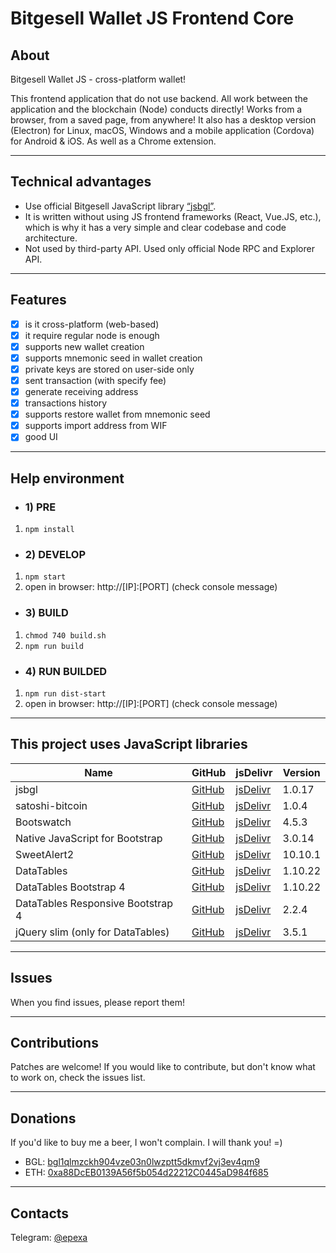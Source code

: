 # Bitgesell Wallet JS Frontend Core

## About
Bitgesell Wallet JS - сross-platform wallet!

This frontend application that do not use backend.
All work between the application and the blockchain (Node) conducts directly!
Works from a browser, from a saved page, from anywhere!
It also has a desktop version (Electron) for Linux, macOS, Windows and a mobile application (Cordova) for Android & iOS. As well as a Chrome extension.

------------

## Technical advantages
- Use official Bitgesell JavaScript library [“jsbgl”](https://github.com/bitaps-com/jsbgl).
- It is written without using JS frontend frameworks (React, Vue.JS, etc.), which is why it has a very simple and clear codebase and code architecture.
- Not used by third-party API. Used only official Node RPC and Explorer API.

------------

## Features
- [x] is it cross-platform (web-based)
- [x] it require regular node is enough
- [x] supports new wallet creation
- [x] supports mnemonic seed in wallet creation
- [x] private keys are stored on user-side only
- [x] sent transaction (with specify fee)
- [x] generate receiving address
- [x] transactions history
- [x] supports restore wallet from mnemonic seed
- [x] supports import address from WIF
- [x] good UI

------------

## Help environment

- ### 1) PRE
1. `npm install`

- ### 2) DEVELOP
1. `npm start`
2. open in browser: http://[IP]:[PORT] (check console message)

- ### 3) BUILD
1. `chmod 740 build.sh`
2. `npm run build`

- ### 4) RUN BUILDED
1. `npm run dist-start`
2. open in browser: http://[IP]:[PORT] (check console message)

------------

## This project uses JavaScript libraries
| Name | GitHub | jsDelivr | Version |
|------|--------|----------|---------|
| jsbgl | [GitHub](https://github.com/bitaps-com/jsbgl) | [jsDelivr](https://www.jsdelivr.com/package/npm/jsbgl?path=dist) | 1.0.17
| satoshi-bitcoin | [GitHub](https://github.com/dawsbot/satoshi-bitcoin) | [jsDelivr](https://www.jsdelivr.com/package/npm/satoshi-bitcoin) | 1.0.4
| Bootswatch | [GitHub](https://github.com/thomaspark/bootswatch) | [jsDelivr](https://www.jsdelivr.com/package/npm/bootswatch?path=dist%2Fflatly) | 4.5.3 |
| Native JavaScript for Bootstrap | [GitHub](https://github.com/thednp/bootstrap.native) | [jsDelivr](https://www.jsdelivr.com/package/npm/bootstrap.native?path=dist) | 3.0.14
| SweetAlert2 | [GitHub](https://github.com/sweetalert2/sweetalert2) | [jsDelivr](https://www.jsdelivr.com/package/npm/sweetalert2?path=dist) | 10.10.1
| DataTables | [GitHub](https://github.com/DataTables/DataTablesSrc) | [jsDelivr](https://www.jsdelivr.com/package/npm/datatables.net?path=js) | 1.10.22
| DataTables Bootstrap 4 | [GitHub](https://github.com/DataTables/Dist-DataTables-Bootstrap4) | [jsDelivr](https://www.jsdelivr.com/package/npm/datatables.net-bs4) | 1.10.22
| DataTables Responsive Bootstrap 4 | [GitHub](https://github.com/DataTables/Responsive) | [jsDelivr](https://www.jsdelivr.com/package/npm/datatables.net-responsive?path=js) | 2.2.4
| jQuery slim (only for DataTables) | [GitHub](https://github.com/jquery/jquery) | [jsDelivr](https://www.jsdelivr.com/package/npm/jquery?path=dist) | 3.5.1

------------

## Issues

When you find issues, please report them!

------------

## Contributions

Patches are welcome! If you would like to contribute, but don't know what to work on, check the issues list.

------------

## Donations

If you'd like to buy me a beer, I won't complain. I will thank you! =)
- BGL: [bgl1qlmzckh904vze03n0lwzptt5dkmvf2vj3ev4qm9](bitgesell:bgl1qlmzckh904vze03n0lwzptt5dkmvf2vj3ev4qm9)
- ETH: [0xa88DcEB0139A56f5b054d22212C0445aD984f685](ethereum:0xa88DcEB0139A56f5b054d22212C0445aD984f685)

------------

## Contacts

Telegram: [@epexa](https://t.me/epexa)
